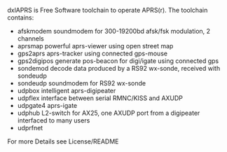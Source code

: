 dxlAPRS is Free Software toolchain to operate APRS(r). The toolchain contains:
- afskmodem	soundmodem for 300-19200bd afsk/fsk modulation, 2 channels
- aprsmap	powerful aprs-viewer using open street map
- gps2aprs	aprs-tracker using connected gps-mouse
- gps2digipos	generate pos-beacon for digi/igate using connected gps
- sondemod	decode data produced by a RS92 wx-sonde, received with sondeudp
- sondeudp	soundmodem for RS92 wx-sonde
- udpbox	intelligent aprs-digipeater
- udpflex	interface between serial RMNC/KISS and AXUDP
- udpgate4	aprs-igate
- udphub	L2-switch for AX25, one AXUDP port from a digipeater interfaced
		to many users
- udprfnet

For more Details see License/README
